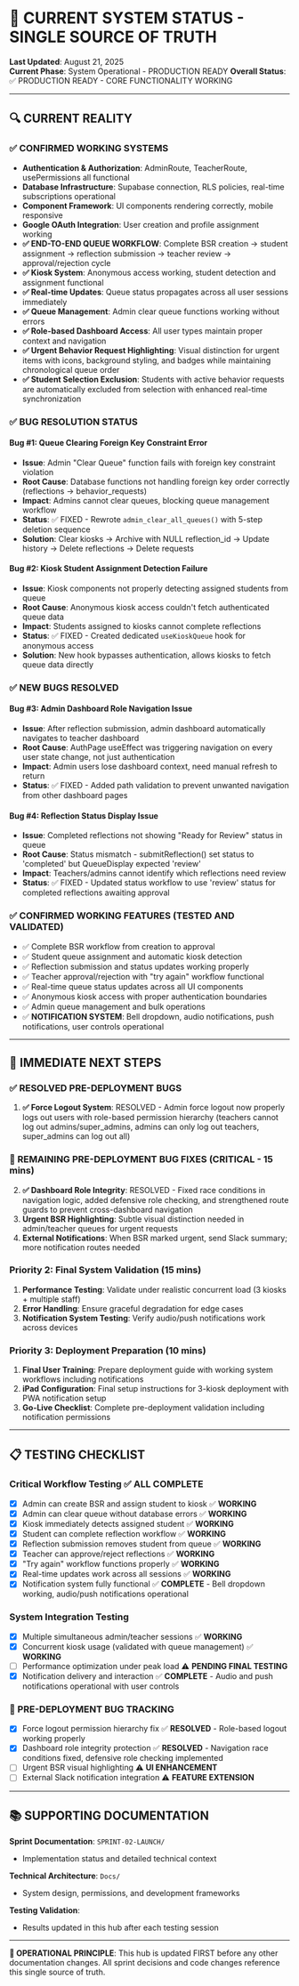 # 🎯 CURRENT SYSTEM STATUS - SINGLE SOURCE OF TRUTH

**Last Updated**: August 21, 2025  
**Current Phase**: System Operational - PRODUCTION READY
**Overall Status**: ✅ PRODUCTION READY - CORE FUNCTIONALITY WORKING

---

## 🔍 CURRENT REALITY

### ✅ CONFIRMED WORKING SYSTEMS
- **Authentication & Authorization**: AdminRoute, TeacherRoute, usePermissions all functional
- **Database Infrastructure**: Supabase connection, RLS policies, real-time subscriptions operational
- **Component Framework**: UI components rendering correctly, mobile responsive
- **Google OAuth Integration**: User creation and profile assignment working
- **✅ END-TO-END QUEUE WORKFLOW**: Complete BSR creation → student assignment → reflection submission → teacher review → approval/rejection cycle
- **✅ Kiosk System**: Anonymous access working, student detection and assignment functional
- **✅ Real-time Updates**: Queue status propagates across all user sessions immediately
- **✅ Queue Management**: Admin clear queue functions working without errors
- **✅ Role-based Dashboard Access**: All user types maintain proper context and navigation
- **✅ Urgent Behavior Request Highlighting**: Visual distinction for urgent items with icons, background styling, and badges while maintaining chronological queue order
- **✅ Student Selection Exclusion**: Students with active behavior requests are automatically excluded from selection with enhanced real-time synchronization

### ✅ BUG RESOLUTION STATUS

#### Bug #1: Queue Clearing Foreign Key Constraint Error
- **Issue**: Admin "Clear Queue" function fails with foreign key constraint violation
- **Root Cause**: Database functions not handling foreign key order correctly (reflections → behavior_requests)
- **Impact**: Admins cannot clear queues, blocking queue management workflow  
- **Status**: ✅ FIXED - Rewrote `admin_clear_all_queues()` with 5-step deletion sequence
- **Solution**: Clear kiosks → Archive with NULL reflection_id → Update history → Delete reflections → Delete requests

#### Bug #2: Kiosk Student Assignment Detection Failure  
- **Issue**: Kiosk components not properly detecting assigned students from queue
- **Root Cause**: Anonymous kiosk access couldn't fetch authenticated queue data
- **Impact**: Students assigned to kiosks cannot complete reflections
- **Status**: ✅ FIXED - Created dedicated `useKioskQueue` hook for anonymous access
- **Solution**: New hook bypasses authentication, allows kiosks to fetch queue data directly

### ✅ NEW BUGS RESOLVED 

#### Bug #3: Admin Dashboard Role Navigation Issue
- **Issue**: After reflection submission, admin dashboard automatically navigates to teacher dashboard
- **Root Cause**: AuthPage useEffect was triggering navigation on every user state change, not just authentication
- **Impact**: Admin users lose dashboard context, need manual refresh to return
- **Status**: ✅ FIXED - Added path validation to prevent unwanted navigation from other dashboard pages

#### Bug #4: Reflection Status Display Issue  
- **Issue**: Completed reflections not showing "Ready for Review" status in queue
- **Root Cause**: Status mismatch - submitReflection() set status to 'completed' but QueueDisplay expected 'review'
- **Impact**: Teachers/admins cannot identify which reflections need review
- **Status**: ✅ FIXED - Updated status workflow to use 'review' status for completed reflections awaiting approval

### ✅ CONFIRMED WORKING FEATURES (TESTED AND VALIDATED)
- ✅ Complete BSR workflow from creation to approval
- ✅ Student queue assignment and automatic kiosk detection
- ✅ Reflection submission and status updates working properly
- ✅ Teacher approval/rejection with "try again" workflow functional
- ✅ Real-time queue status updates across all UI components
- ✅ Anonymous kiosk access with proper authentication boundaries
- ✅ Admin queue management and bulk operations
- ✅ **NOTIFICATION SYSTEM**: Bell dropdown, audio notifications, push notifications, user controls operational

---

## 🎯 IMMEDIATE NEXT STEPS

### ✅ RESOLVED PRE-DEPLOYMENT BUGS
1. **✅ Force Logout System**: RESOLVED - Admin force logout now properly logs out users with role-based permission hierarchy (teachers cannot log out admins/super_admins, admins can only log out teachers, super_admins can log out all)

### 🔴 REMAINING PRE-DEPLOYMENT BUG FIXES (CRITICAL - 15 mins)
2. **✅ Dashboard Role Integrity**: RESOLVED - Fixed race conditions in navigation logic, added defensive role checking, and strengthened route guards to prevent cross-dashboard navigation
3. **Urgent BSR Highlighting**: Subtle visual distinction needed in admin/teacher queues for urgent requests
4. **External Notifications**: When BSR marked urgent, send Slack summary; more notification routes needed

### Priority 2: Final System Validation (15 mins)
1. **Performance Testing**: Validate under realistic concurrent load (3 kiosks + multiple staff)
2. **Error Handling**: Ensure graceful degradation for edge cases
3. **Notification System Testing**: Verify audio/push notifications work across devices

### Priority 3: Deployment Preparation (10 mins)
1. **Final User Training**: Prepare deployment guide with working system workflows including notifications
2. **iPad Configuration**: Final setup instructions for 3-kiosk deployment with PWA notification setup
3. **Go-Live Checklist**: Complete pre-deployment validation including notification permissions

---

## 📋 TESTING CHECKLIST

### Critical Workflow Testing ✅ ALL COMPLETE
- [x] Admin can create BSR and assign student to kiosk ✅ **WORKING**
- [x] Admin can clear queue without database errors ✅ **WORKING**
- [x] Kiosk immediately detects assigned student ✅ **WORKING**
- [x] Student can complete reflection workflow ✅ **WORKING**
- [x] Reflection submission removes student from queue ✅ **WORKING**
- [x] Teacher can approve/reject reflections ✅ **WORKING**
- [x] "Try again" workflow functions properly ✅ **WORKING**
- [x] Real-time updates work across all sessions ✅ **WORKING**
- [x] Notification system fully functional ✅ **COMPLETE** - Bell dropdown working, audio/push notifications operational

### System Integration Testing
- [x] Multiple simultaneous admin/teacher sessions ✅ **WORKING**
- [x] Concurrent kiosk usage (validated with queue management) ✅ **WORKING**
- [ ] Performance optimization under peak load ⚠️ **PENDING FINAL TESTING**
- [x] Notification delivery and interaction ✅ **COMPLETE** - Audio and push notifications operational with user controls

### 🔴 PRE-DEPLOYMENT BUG TRACKING
- [x] Force logout permission hierarchy fix ✅ **RESOLVED** - Role-based logout working properly
- [x] Dashboard role integrity protection ✅ **RESOLVED** - Navigation race conditions fixed, defensive role checking implemented
- [ ] Urgent BSR visual highlighting ⚠️ **UI ENHANCEMENT**
- [ ] External Slack notification integration ⚠️ **FEATURE EXTENSION**

---

## 📚 SUPPORTING DOCUMENTATION

**Sprint Documentation**: `SPRINT-02-LAUNCH/`
- Implementation status and detailed technical context

**Technical Architecture**: `Docs/`  
- System design, permissions, and development frameworks

**Testing Validation**: 
- Results updated in this hub after each testing session

---

**🎯 OPERATIONAL PRINCIPLE**: This hub is updated FIRST before any other documentation changes. All sprint decisions and code changes reference this single source of truth.